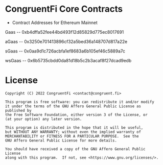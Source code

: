 # CongruentFi Core Contracts

* Contract Addresses for Ethereum Mainnet

Gaas -- 0xb4dffa52fee44bd493f12d85829d775ec8017691

aGaas -- 0x3250e701413896cf32a5bed36a148707d817a22e

sGaas -- 0x0aa9d1c726acbfa1ef8683a6b105ef46c5889a7c

wsGaas -- 0x6b5735cbdd0da81d18b5c2b3acaf8f27dcad9edb

# License

    Copyright (C) 2022 CongruentFi <contact@congruent.fi>

    This program is free software: you can redistribute it and/or modify
    it under the terms of the GNU Affero General Public License as published by
    the Free Software Foundation, either version 3 of the License, or
    (at your option) any later version.

    This program is distributed in the hope that it will be useful,
    but WITHOUT ANY WARRANTY; without even the implied warranty of
    MERCHANTABILITY or FITNESS FOR A PARTICULAR PURPOSE.  See the
    GNU Affero General Public License for more details.

    You should have received a copy of the GNU Affero General Public License
    along with this program.  If not, see <https://www.gnu.org/licenses/>.